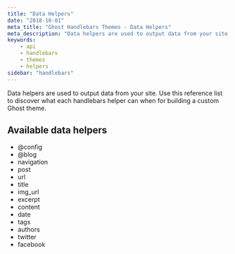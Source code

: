 ```yaml
---
title: "Data Helpers"
date: "2018-10-01"
meta_title: "Ghost Handlebars Themes - Data Helpers"
meta_description: "Data helpers are used to output data from your site. Use this reference list to learn more and build a custom Ghost theme!"
keywords:
    - api
    - handlebars
    - themes
    - helpers
sidebar: "handlebars"
---
```


Data helpers are used to output data from your site. Use this reference list to discover what each handlebars helper can when for building a custom Ghost theme. 

## Available data helpers

* @config
* @blog
* navigation
* post
* url
* title
* img_url
* excerpt
* content
* date
* tags
* authors
* twitter
* facebook
